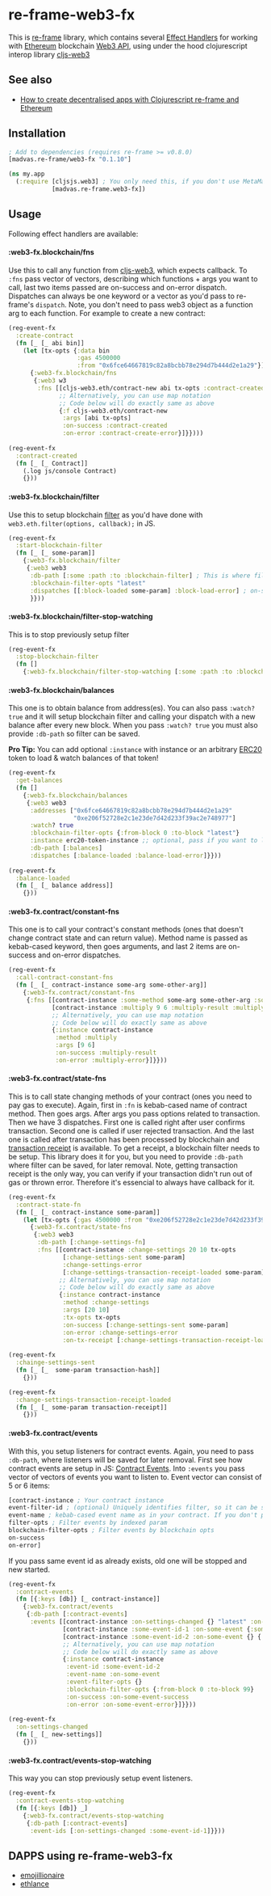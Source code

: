 # re-frame-web3-fx

This is [re-frame](https://github.com/Day8/re-frame) library, which contains several [Effect Handlers](https://github.com/Day8/re-frame/tree/develop/docs) for working with [Ethereum](https://ethereum.org/) blockchain [Web3 API](https://github.com/ethereum/wiki/wiki/JavaScript-API), using under the hood clojurescript interop library [cljs-web3](https://github.com/madvas/cljs-web3)

## See also
* [How to create decentralised apps with Clojurescript re-frame and Ethereum](https://medium.com/@matus.lestan/how-to-create-decentralised-apps-with-clojurescript-re-frame-and-ethereum-81de24d72ff5#.kul24x62l)

## Installation
```clojure
; Add to dependencies (requires re-frame >= v0.8.0)
[madvas.re-frame/web3-fx "0.1.10"]
```
```clojure
(ns my.app
  (:require [cljsjs.web3] ; You only need this, if you don't use MetaMask extension or Mist browser
            [madvas.re-frame.web3-fx])
```

## Usage
Following effect handlers are available:
#### :web3-fx.blockchain/fns
Use this to call any function from [cljs-web3](https://github.com/madvas/cljs-web3), which expects callback.
To `:fns` pass vector of vectors, describing which functions + args you want to call, last two items passed are on-success and on-error dispatch. Dispatches can always be one keyword or a vector as you'd pass to re-frame's `dispatch`. Note, you don't need to pass web3 object as a function arg to each function.
For example to create a new contract:
```clojure
(reg-event-fx
  :create-contract
  (fn [_ [_ abi bin]]
    (let [tx-opts {:data bin
                   :gas 4500000
                   :from "0x6fce64667819c82a8bcbb78e294d7b444d2e1a29"}]
      {:web3-fx.blockchain/fns
       {:web3 w3
        :fns [[cljs-web3.eth/contract-new abi tx-opts :contract-created :contract-create-error]
              ;; Alternatively, you can use map notation
              ;; Code below will do exactly same as above
              {:f cljs-web3.eth/contract-new
               :args [abi tx-opts]
               :on-success :contract-created
               :on-error :contract-create-error}]}})))
             
(reg-event-fx
  :contract-created
  (fn [_ [_ Contract]]
    (.log js/console Contract)
    {}))          
```

#### :web3-fx.blockchain/filter
Use this to setup blockchain [filter](https://github.com/ethereum/wiki/wiki/JavaScript-API#web3ethfilter) as you'd have done with `web3.eth.filter(options, callback);` in JS.
```clojure
(reg-event-fx
  :start-blockchain-filter
  (fn [_ [_ some-param]]
    {:web3-fx.blockchain/filter
     {:web3 web3
      :db-path [:some :path :to :blockchain-filter] ; This is where filter will be stored in your DB, so later can be stopped
      :blockchain-filter-opts "latest"
      :dispatches [[:block-loaded some-param] :block-load-error] ; on-success and on-error dispatches 
      }}))
```

#### :web3-fx.blockchain/filter-stop-watching
This is to stop previously setup filter
```clojure
(reg-event-fx
  :stop-blockchain-filter
  (fn []
    {:web3-fx.blockchain/filter-stop-watching [:some :path :to :blockchain-filter]}))
```
#### :web3-fx.blockchain/balances
This one is to obtain balance from address(es). You can also pass `:watch? true` and it will setup blockchain filter and calling your dispatch with a new balance after every new block. When you pass `:watch? true` you must also provide `:db-path` so filter can be saved.

**Pro Tip:** You can add optional `:instance` with instance or an arbitrary [ERC20](https://github.com/ethereum/EIPs/issues/20) token to load & watch balances of that token!
```clojure
(reg-event-fx
  :get-balances
  (fn []
    {:web3-fx.blockchain/balances
     {:web3 web3
      :addresses ["0x6fce64667819c82a8bcbb78e294d7b444d2e1a29"
                  "0xe206f52728e2c1e23de7d42d233f39ac2e748977"]
      :watch? true
      :blockchain-filter-opts {:from-block 0 :to-block "latest"}
      :instance erc20-token-instance ;; optional, pass if you want to load balances of some ERC20 token 
      :db-path [:balances]
      :dispatches [:balance-loaded :balance-load-error]}}))
      
(reg-event-fx
  :balance-loaded
  (fn [_ [_ balance address]]
    {}))
```
#### :web3-fx.contract/constant-fns
This one is to call your contract's constant methods (ones that doesn't change contract state and can return value). Method name is passed as kebab-cased keyword, then goes arguments, and last 2 items are on-success and on-error dispatches.
```clojure
(reg-event-fx
  :call-contract-constant-fns
  (fn [_ [_ contract-instance some-arg some-other-arg]]
    {:web3-fx.contract/constant-fns
     {:fns [[contract-instance :some-method some-arg some-other-arg :some-method-result :some-method-error]
            [contract-instance :multiply 9 6 :multiply-result :multiply-error]
            ;; Alternatively, you can use map notation
            ;; Code below will do exactly same as above
            {:instance contract-instance
             :method :multiply
             :args [9 6]
             :on-success :multiply-result
             :on-error :multiply-error}]}}))
```
#### :web3-fx.contract/state-fns
This is to call state changing methods of your contract (ones you need to pay gas to execute). Again, first in `:fn` is kebab-cased name of contract method. Then goes args. After args you pass options related to transaction. Then we have 3 dispatches. First one is called right after user confirms transaction. Second one is called if user rejected transaction. And the last one is called after transaction has been processed by blockchain and [transaction receipt](https://github.com/ethereum/wiki/wiki/JavaScript-API#web3ethgettransactionreceipt) is available. To get a receipt, a blockchain filter needs to be setup. This library does it for you, but you need to provide `:db-path` where filter can be saved, for later removal. Note, getting transaction receipt is the only way, you can verify if your transaction didn't run out of gas or thrown error. Therefore it's essencial to always have callback for it.
```clojure
(reg-event-fx
  :contract-state-fn
  (fn [_ [_ contract-instance some-param]]
    (let [tx-opts {:gas 4500000 :from "0xe206f52728e2c1e23de7d42d233f39ac2e748977"}]
      {:web3-fx.contract/state-fns
       {:web3 web3
        :db-path [:change-settings-fn]
        :fns [[contract-instance :change-settings 20 10 tx-opts
               [:change-settings-sent some-param]
               :change-settings-error
               [:change-settings-transaction-receipt-loaded some-param]]
              ;; Alternatively, you can use map notation
              ;; Code below will do exactly same as above
              {:instance contract-instance
               :method :change-settings
               :args [20 10]
               :tx-opts tx-opts
               :on-success [:change-settings-sent some-param]
               :on-error :change-settings-error
               :on-tx-receipt [:change-settings-transaction-receipt-loaded some-param]}]}})))
           
(reg-event-fx
  :chainge-settings-sent
  (fn [_ [_  some-param transaction-hash]]
    {}))

(reg-event-fx
  :change-settings-transaction-receipt-loaded
  (fn [_ [_ some-param transaction-receipt]]
    {}))
```

#### :web3-fx.contract/events
With this, you setup listeners for contract events. Again, you need to pass `:db-path`, where listeners will be saved for later removal. First see how contract events are setup in JS: [Contract Events](https://github.com/ethereum/wiki/wiki/JavaScript-API#contract-events). Into `:events` you pass vector of vectors of events you want to listen to. 
Event vector can consist of 5 or 6 items:
```clojure
[contract-instance ; Your contract instance
event-filter-id ; (optional) Uniquely identifies filter, so it can be stopped later
event-name ; kebab-cased event name as in your contract. If you don't provide event-filter-id, this will be used as that.
filter-opts ; Filter events by indexed param
blockchain-filter-opts ; Filter events by blockchain opts
on-success
on-error]
```
If you pass same event id as already exists, old one will be stopped and new started. 
```clojure
(reg-event-fx
  :contract-events
  (fn [{:keys [db]} [_ contract-instance]]
    {:web3-fx.contract/events
     {:db-path [:contract-events]
      :events [[contract-instance :on-settings-changed {} "latest" :on-settings-changed :on-settings-change-error]
               [contract-instance :some-event-id-1 :on-some-event {:some-param 1} "latest" :on-some-event-success :on-some-event-error]
               [contract-instance :some-event-id-2 :on-some-event {} {:from-block 0 :to-block 99} :on-some-event-success :on-some-event-error]
               ;; Alternatively, you can use map notation
               ;; Code below will do exactly same as above
               {:instance contract-instance
                :event-id :some-event-id-2
                :event-name :on-some-event
                :event-filter-opts {}
                :blockchain-filter-opts {:from-block 0 :to-block 99}
                :on-success :on-some-event-success
                :on-error :on-some-event-error}]}}))
               
(reg-event-fx
  :on-settings-changed
  (fn [_ [_ new-settings]]
    {}))
```
#### :web3-fx.contract/events-stop-watching
This way you can stop previously setup event listeners.
```clojure
(reg-event-fx
  :contract-events-stop-watching
  (fn [{:keys [db]} _]
    {:web3-fx.contract/events-stop-watching
     {:db-path [:contract-events]
      :event-ids [:on-settings-changed :some-event-id-1]}}))
```

## DAPPS using re-frame-web3-fx
* [emojillionaire](https://github.com/madvas/emojillionaire)
* [ethlance](https://github.com/madvas/ethlance)


